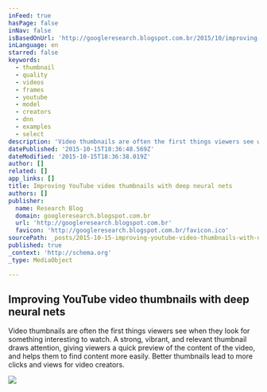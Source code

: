 ```yaml
---
inFeed: true
hasPage: false
inNav: false
isBasedOnUrl: 'http://googleresearch.blogspot.com.br/2015/10/improving-youtube-video-thumbnails-with.html'
inLanguage: en
starred: false
keywords:
  - thumbnail
  - quality
  - videos
  - frames
  - youtube
  - model
  - creators
  - dnn
  - examples
  - select
description: 'Video thumbnails are often the first things viewers see when they look for something interesting to watch. A strong, vibrant, and relevant thumbnail draws attention, giving viewers a quick preview of the content of the video, and helps them to find content more easily. Better thumbnails lead to more clicks and views for video creators.'
datePublished: '2015-10-15T18:36:48.569Z'
dateModified: '2015-10-15T18:36:38.019Z'
author: []
related: []
app_links: []
title: Improving YouTube video thumbnails with deep neural nets
authors: []
publisher:
  name: Research Blog
  domain: googleresearch.blogspot.com.br
  url: 'http://googleresearch.blogspot.com.br'
  favicon: 'http://googleresearch.blogspot.com.br/favicon.ico'
sourcePath: _posts/2015-10-15-improving-youtube-video-thumbnails-with-deep-neural-nets.md
published: true
_context: 'http://schema.org'
_type: MediaObject

---
```

<article style=""><h1>Improving YouTube video thumbnails with deep neural nets</h1><p>Video thumbnails are often the first things viewers see when they look for something interesting to watch. A strong, vibrant, and relevant thumbnail draws attention, giving viewers a quick preview of the content of the video, and helps them to find content more easily. Better thumbnails lead to more clicks and views for video creators.</p><img src="http://4.bp.blogspot.com/-Q4ld3f5VShg/VhVGKDb3y9I/AAAAAAAAAvE/EwdS61_72c4/s640/image02.png" /></article>